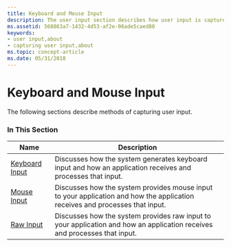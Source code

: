 ```yaml
---
title: Keyboard and Mouse Input
description: The user input section describes how user input is captured and used.
ms.assetid: 560863a7-1432-4d53-af2e-06ade5caed80
keywords:
- user input,about
- capturing user input,about
ms.topic: concept-article
ms.date: 05/31/2018
---
```


# Keyboard and Mouse Input

The following sections describe methods of capturing user input.

### In This Section



| Name                                 | Description                                                                                                                             |
|--------------------------------------|-----------------------------------------------------------------------------------------------------------------------------------------|
| [Keyboard Input](keyboard-input.md) | Discusses how the system generates keyboard input and how an application receives and processes that input.<br/>                  |
| [Mouse Input](mouse-input.md)       | Discusses how the system provides mouse input to your application and how the application receives and processes that input.<br/> |
| [Raw Input](raw-input.md)           | Discusses how the system provides raw input to your application and how an application receives and processes that input.<br/>    |



 

 

 





